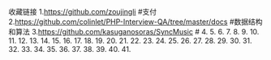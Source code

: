 收藏链接
1.https://github.com/zoujingli #支付
2.https://github.com/colinlet/PHP-Interview-QA/tree/master/docs #数据结构和算法
3.https://github.com/kasuganosoras/SyncMusic #
4.
5.
6.
7.
8.
9.
10.
11.
12.
13.
14.
15.
16.
17.
18.
19.
20.
21.
22.
23.
24.
25.
26.
27.
28.
29.
30.
31.
32.
33.
34.
35.
36.
37.
38.
39.
40.
41.

